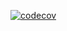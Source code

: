 [![codecov](https://codecov.io/gh/djaiss/homas/branch/master/graph/badge.svg)](https://codecov.io/gh/djaiss/homas)